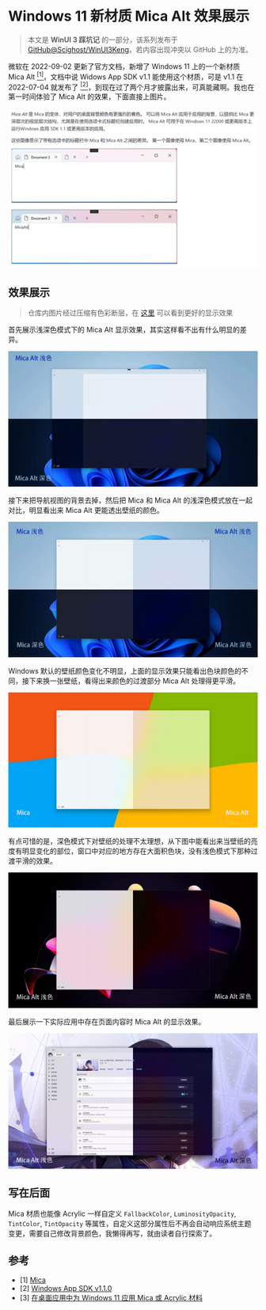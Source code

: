 # Windows 11 新材质 Mica Alt 效果展示

> 本文是 **WinUI 3 踩坑记** 的一部分，该系列发布于 [GitHub@Scighost/WinUI3Keng](https://github.com/Scighost/WinUI3Keng)，若内容出现冲突以 GitHub 上的为准。

微软在 2022-09-02 更新了官方文档，新增了 Windows 11 上的一个新材质 Mica Alt [<sup>[1]</sup>](#参考)，文档中说 Widows App SDK v1.1 能使用这个材质，可是 v1.1 在 2022-07-04 就发布了 [<sup>[2]</sup>](#参考)，到现在过了两个月才披露出来，可真能藏啊。我也在第一时间体验了 Mica Alt 的效果，下面直接上图片。

![image-20220914150228359](./img/image-20220914150228359.webp)

## 效果展示

> 仓库内图片经过压缩有色彩断层，在 [这里](https://www.cnblogs.com/scighost/p/16698094.html) 可以看到更好的显示效果

首先展示浅深色模式下的 Mica Alt 显示效果，其实这样看不出有什么明显的差异。

![未标题-1](./img/未标题-1.webp)

接下来把导航视图的背景去掉，然后把 Mica 和 Mica Alt 的浅深色模式放在一起对比，明显看出来 Mica Alt 更能透出壁纸的颜色。

![未标题-2](./img/未标题-2.webp)

Windows 默认的壁纸颜色变化不明显，上面的显示效果只能看出色块颜色的不同，接下来换一张壁纸，看得出来颜色的过渡部分 Mica Alt 处理得更平滑。

![未标题-3](./img/未标题-3.webp)

有点可惜的是，深色模式下对壁纸的处理不太理想，从下图中能看出来当壁纸的亮度有明显变化的部位，窗口中对应的地方存在大面积色块，没有浅色模式下那种过渡平滑的效果。

![未标题-4](./img/未标题-4.webp)

最后展示一下实际应用中存在页面内容时 Mica Alt 的显示效果。

![未标题-5](./img/未标题-5.webp)

## 写在后面

Mica 材质也能像 Acrylic 一样自定义 `FallbackColor`, `LuminosityOpacity`, `TintColor`, `TintOpacity` 等属性，自定义这部分属性后不再会自动响应系统主题变更，需要自己修改背景颜色，我懒得再写，就由读者自行探索了。

## 参考

- [1] [Mica](https://docs.microsoft.com/zh-cn/windows/apps/design/style/mica)
- [2] [Windows App SDK v1.1.0](https://github.com/microsoft/WindowsAppSDK/releases/tag/v1.1.0)
- [3] [在桌面应用中为 Windows 11 应用 Mica 或 Acrylic 材料](https://docs.microsoft.com/zh-cn/windows/apps/windows-app-sdk/system-backdrop-controller)